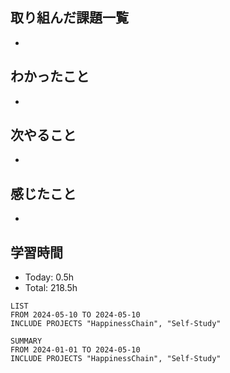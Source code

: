 ## 取り組んだ課題一覧
- 
## わかったこと
- 
## 次やること
- 
## 感じたこと
-  
## 学習時間
- Today: 0.5h
- Total: 218.5h
```toggl
LIST
FROM 2024-05-10 TO 2024-05-10
INCLUDE PROJECTS "HappinessChain", "Self-Study"
```
```toggl
SUMMARY
FROM 2024-01-01 TO 2024-05-10
INCLUDE PROJECTS "HappinessChain", "Self-Study"
```
